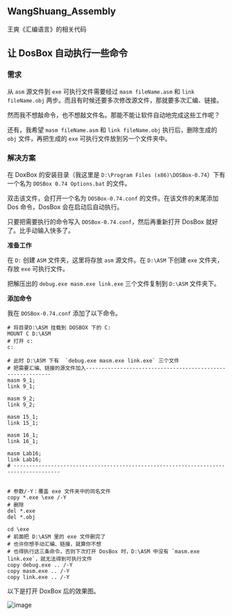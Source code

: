 ## WangShuang_Assembly
王爽《汇编语言》的相关代码

## 让 DosBox 自动执行一些命令
### 需求
从 `asm` 源文件到 `exe` 可执行文件需要经过 `masm fileName.asm` 和 `link fileName.obj` 两步。而且有时候还要多次修改源文件，那就要多次汇编、链接。

然而我不想敲命令，也不想敲文件名。那能不能让软件自动地完成这些工作呢？

还有，我希望 `masm fileName.asm` 和 `link fileName.obj` 执行后，删除生成的 `obj` 文件，再把生成的 `exe` 可执行文件放到另一个文件夹中。


### 解决方案
在 DoxBox 的安装目录（我这里是 `D:\Program Files (x86)\DOSBox-0.74`）下有一个名为 `DOSBox 0.74 Options.bat` 的文件。

双击该文件，会打开一个名为 `DOSBox-0.74.conf` 的文件。在该文件的末尾添加 Dos 命令，DosBox 会在启动后自动执行。

只要把需要执行的命令写入 `DOSBox-0.74.conf`，然后再重新打开 DosBox 就好了。比手动输入快多了。

**准备工作**

在 `D:` 创建 `ASM` 文件夹，这里将存放 `asm` 源文件。在 `D:\ASM` 下创建 `exe` 文件夹，存放 `exe` 可执行文件。

把解压出的 `debug.exe masm.exe link.exe` 三个文件复制到 `D:\ASM` 文件夹下。



**添加命令**

我在 `DOSBox-0.74.conf` 添加了以下命令。

```
# 将目录D:\ASM 挂载到 DOSBOX 下的 C:
MOUNT C D:\ASM
# 打开 c:
c:

# 此时 D:\ASM 下有  `debug.exe masm.exe link.exe` 三个文件
# 把需要汇编、链接的源文件加入-----------------------------------------------------------
masm 9_1;
link 9_1;

masm 9_2;
link 9_2;

masm 15_1;
link 15_1;

masm 16_1;
link 16_1;

masm Lab16;
link Lab16;
# -------------------------------------------------------------------------------------


# 参数/-Y：覆盖 exe 文件夹中的同名文件
copy *.exe \exe /-Y
# 删除
del *.exe
del *.obj

cd \exe
# 前面把 D:\ASM 里的 exe 文件删完了
# 也许你想手动汇编、链接，就算你不想
# 也得执行这三条命令，否则下次打开 DosBox 时，D:\ASM 中没有 `masm.exe link.exe`，就无法得到可执行文件
copy debug.exe .. /-Y
copy masm.exe .. /-Y
copy link.exe .. /-Y
```

以下是打开 DoxBox 后的效果图。

![image](https://user-images.githubusercontent.com/82639844/192931247-df82887b-88e0-430f-b59c-3f87f721c297.png)
